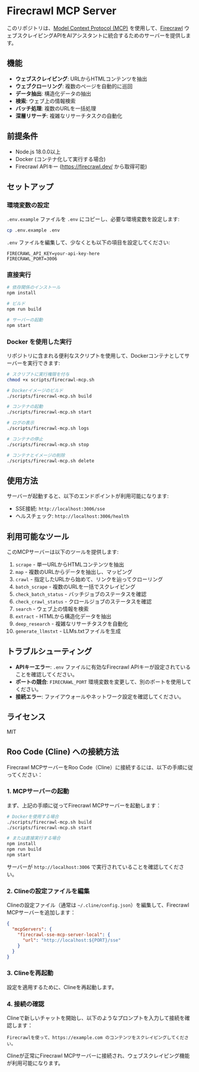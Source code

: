 # Firecrawl MCP Server

このリポジトリは、[Model Context Protocol (MCP)](https://github.com/anthropics/model-context-protocol) を使用して、[Firecrawl](https://firecrawl.dev/) ウェブスクレイピングAPIをAIアシスタントに統合するためのサーバーを提供します。

## 機能

- **ウェブスクレイピング**: URLからHTMLコンテンツを抽出
- **ウェブクローリング**: 複数のページを自動的に巡回
- **データ抽出**: 構造化データの抽出
- **検索**: ウェブ上の情報検索
- **バッチ処理**: 複数のURLを一括処理
- **深層リサーチ**: 複雑なリサーチタスクの自動化

## 前提条件

- Node.js 18.0.0以上
- Docker (コンテナ化して実行する場合)
- Firecrawl APIキー (https://firecrawl.dev/ から取得可能)

## セットアップ

### 環境変数の設定

`.env.example` ファイルを `.env` にコピーし、必要な環境変数を設定します:

```bash
cp .env.example .env
```

`.env` ファイルを編集して、少なくとも以下の項目を設定してください:

```
FIRECRAWL_API_KEY=your-api-key-here
FIRECRAWL_PORT=3006
```

### 直接実行

```bash
# 依存関係のインストール
npm install

# ビルド
npm run build

# サーバーの起動
npm start
```

### Docker を使用した実行

リポジトリに含まれる便利なスクリプトを使用して、Dockerコンテナとしてサーバーを実行できます:

```bash
# スクリプトに実行権限を付与
chmod +x scripts/firecrawl-mcp.sh

# Dockerイメージのビルド
./scripts/firecrawl-mcp.sh build

# コンテナの起動
./scripts/firecrawl-mcp.sh start

# ログの表示
./scripts/firecrawl-mcp.sh logs

# コンテナの停止
./scripts/firecrawl-mcp.sh stop

# コンテナとイメージの削除
./scripts/firecrawl-mcp.sh delete
```

## 使用方法

サーバーが起動すると、以下のエンドポイントが利用可能になります:

- SSE接続: `http://localhost:3006/sse`
- ヘルスチェック: `http://localhost:3006/health`

## 利用可能なツール

このMCPサーバーは以下のツールを提供します:

1. `scrape` - 単一URLからHTMLコンテンツを抽出
2. `map` - 複数のURLからデータを抽出し、マッピング
3. `crawl` - 指定したURLから始めて、リンクを辿ってクローリング
4. `batch_scrape` - 複数のURLを一括でスクレイピング
5. `check_batch_status` - バッチジョブのステータスを確認
6. `check_crawl_status` - クロールジョブのステータスを確認
7. `search` - ウェブ上の情報を検索
8. `extract` - HTMLから構造化データを抽出
9. `deep_research` - 複雑なリサーチタスクを自動化
10. `generate_llmstxt` - LLMs.txtファイルを生成

## トラブルシューティング

- **APIキーエラー**: `.env` ファイルに有効なFirecrawl APIキーが設定されていることを確認してください。
- **ポートの競合**: `FIRECRAWL_PORT` 環境変数を変更して、別のポートを使用してください。
- **接続エラー**: ファイアウォールやネットワーク設定を確認してください。

## ライセンス

MIT

## Roo Code (Cline) への接続方法

Firecrawl MCPサーバーをRoo Code（Cline）に接続するには、以下の手順に従ってください：

### 1. MCPサーバーの起動

まず、上記の手順に従ってFirecrawl MCPサーバーを起動します：

```bash
# Dockerを使用する場合
./scripts/firecrawl-mcp.sh build
./scripts/firecrawl-mcp.sh start

# または直接実行する場合
npm install
npm run build
npm start
```

サーバーが `http://localhost:3006` で実行されていることを確認してください。

### 2. Clineの設定ファイルを編集

Clineの設定ファイル（通常は `~/.cline/config.json`）を編集して、Firecrawl MCPサーバーを追加します：

```json
{
  "mcpServers": {
    "firecrawl-sse-mcp-server-local": {
      "url": "http://localhost:${PORT}/sse"
    }
  }
}
```

### 3. Clineを再起動

設定を適用するために、Clineを再起動します。

### 4. 接続の確認

Clineで新しいチャットを開始し、以下のようなプロンプトを入力して接続を確認します：

```
Firecrawlを使って、https://example.com のコンテンツをスクレイピングしてください。
```

Clineが正常にFirecrawl MCPサーバーに接続され、ウェブスクレイピング機能が利用可能になります。
